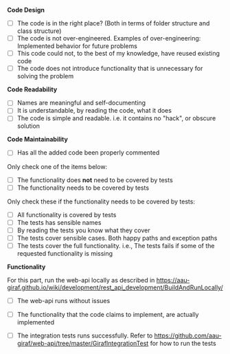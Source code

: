 **Code Design** 

- [ ] The code is in the right place? (Both in terms of folder structure and class structure)
- [ ] The code is not over-engineered. Examples of over-engineering: Implemented behavior for future problems     
- [ ] This code could not, to the best of my knowledge, have reused existing code
- [ ] The code does not introduce functionality that is unnecessary for solving the problem

**Code Readability** 

- [ ] Names are meaningful and self-documenting
- [ ] It is understandable, by reading the code, what it does
- [ ] The code is simple and readable. i.e. it contains no \"hack\", or obscure solution   

**Code Maintainability**

- [ ] Has all the added code been properly commented

Only check one of the items below:

- [ ] The functionality does **not** need to be covered by tests
- [ ] The functionality needs to be covered by tests

Only check these if the functionality needs to be covered by tests:

- [ ] All functionality is covered by tests
- [ ] The tests has sensible names
- [ ] By reading the tests you know what they cover
- [ ] The tests cover sensible cases. Both happy paths and exception paths
- [ ] The tests cover the full functionality. i.e., The tests fails if some of the requested functionality is missing

**Functionality**

For this part, run the web-api locally as described in https://aau-giraf.github.io/wiki/development/rest_api_development/BuildAndRunLocally/

- [ ] The web-api runs without issues
- [ ] The functionality that the code claims to implement, are actually implemented
- [ ] The integration tests runs successfully. Refer to https://github.com/aau-giraf/web-api/tree/master/GirafIntegrationTest for how to run the tests

